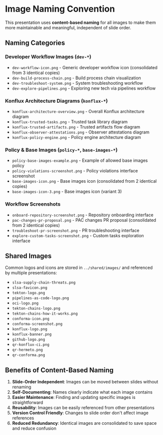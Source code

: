 # Image Naming Convention

This presentation uses **content-based naming** for all images to make them more maintainable and meaningful, independent of slide order.

## Naming Categories

### Developer Workflow Images (`dev-*`)
- `dev-workflow-icon.png` - Generic developer workflow icon (consolidated from 3 identical copies)
- `dev-build-process-chain.png` - Build process chain visualization
- `dev-troubleshoot-system.png` - System troubleshooting workflow  
- `dev-explore-pipelines.png` - Exploring new tech via pipelines workflow

### Konflux Architecture Diagrams (`konflux-*`)
- `konflux-architecture-overview.png` - Overall Konflux architecture diagram
- `konflux-trusted-tasks.png` - Trusted task library diagram
- `konflux-trusted-artifacts.png` - Trusted artifacts flow diagram
- `konflux-observer-attestations.png` - Observer attestations diagram
- `konflux-policy-engine.png` - Policy engine architecture diagram

### Policy & Base Images (`policy-*`, `base-images-*`)
- `policy-base-images-example.png` - Example of allowed base images policy
- `policy-violations-screenshot.png` - Policy violations interface screenshot
- `base-images-icon.png` - Base images icon (consolidated from 2 identical copies)
- `base-images-icon-3.png` - Base images icon (variant 3)

### Workflow Screenshots
- `onboard-repository-screenshot.png` - Repository onboarding interface
- `pac-changes-pr-proposal.png` - PAC changes PR proposal (consolidated from 2 identical copies)
- `troubleshoot-pr-screenshot.png` - PR troubleshooting interface
- `explore-custom-tasks-screenshot.png` - Custom tasks exploration interface

## Shared Images

Common logos and icons are stored in `../shared/images/` and referenced by multiple presentations:
- `slsa-supply-chain-threats.png`
- `slsa-favicon.png`
- `tekton-logo.png`
- `pipelines-as-code-logo.png`
- `oci-logo.png`
- `tekton-chains-logo.png`
- `tekton-chains-how-it-works.png`
- `conforma-icon.png`
- `conforma-screenshot.png`
- `konflux-logo.png`
- `konflux-banner.png`
- `github-logo.png`
- `qr-konflux-ci.png`
- `qr-hermeto.png`
- `qr-conforma.png`

## Benefits of Content-Based Naming

1. **Slide-Order Independent**: Images can be moved between slides without renaming
2. **Self-Documenting**: Names clearly indicate what each image contains
3. **Easier Maintenance**: Finding and updating specific images is straightforward
4. **Reusability**: Images can be easily referenced from other presentations
5. **Version Control Friendly**: Changes to slide order don't affect image references
6. **Reduced Redundancy**: Identical images are consolidated to save space and reduce confusion 